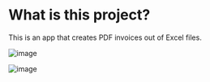 # What is this project?
This is an app that creates PDF invoices out of Excel files.


![image](https://github.com/cmorris2945/Invoice_python_package/assets/30676606/087ad1ff-81c4-4525-8a40-5ce4b6f3e52e)




![image](https://github.com/cmorris2945/Invoice_python_package/assets/30676606/3d13b3b2-ccce-487d-85f2-fcc18f3d36d7)


